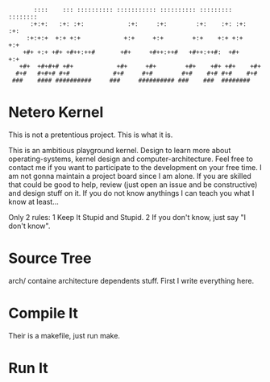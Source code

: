```
       ::::    ::: :::::::::: ::::::::::: :::::::::: :::::::::   ::::::::    
      :+:+:   :+: :+:            :+:     :+:        :+:    :+: :+:    :+:    
     :+:+:+  +:+ +:+            +:+     +:+        +:+    +:+ +:+    +:+     
    +#+ +:+ +#+ +#++:++#       +#+     +#++:++#   +#++:++#:  +#+    +:+      
   +#+  +#+#+# +#+            +#+     +#+        +#+    +#+ +#+    +#+       
  #+#   #+#+# #+#            #+#     #+#        #+#    #+# #+#    #+#        
 ###    #### ##########     ###     ########## ###    ###  ########          
```

# Netero Kernel

This is not a pretentious project. This is what it is.

This is an ambitious playground kernel. Design to learn more about operating-systems, kernel design and computer-architecture.
Feel free to contact me if you want to participate to the development on your free time. I am not gonna maintain a project board
since I am alone. If you are skilled that could be good to help, review (just open an issue and be constructive) and design stuff on it. If you do not know anythings 
I can teach you what I know at least...

Only 2 rules:
1 Keep It Stupid and Stupid. 2 If you don't know, just say "I don't know".

# Source Tree

arch/
	containe architecture dependents stuff. First I write everything here.

# Compile It

Their is a makefile, just run make.

# Run It

